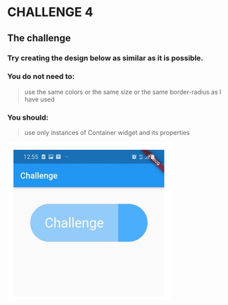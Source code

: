 # CHALLENGE 4

## The challenge

### Try creating the design below as similar as it is possible.

### You do not need to:
>use the same colors or the same size or the same border-radius as I have used

### You should:
>use only instances of Container widget and its properties

!['reto3'](assets/captura.png)